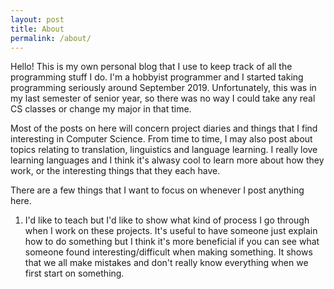 ```yaml
--- 
layout: post
title: About
permalink: /about/
---
```

Hello!  This is my own personal blog that I use to keep track of all the programming stuff I do.  I'm a hobbyist 
programmer and I started taking programming seriously around September 2019.  Unfortunately, this was in my last 
semester of senior year, so there was no way I could take any real CS classes or change my major in that time.

Most of the posts on here will concern project diaries and things that I find interesting in Computer Science.  From
time to time, I may also post about topics relating to translation, linguistics and language learning.  I really love
learning languages and I think it's alwasy cool to learn more about how they work, or the interesting things that they
each have.

There are a few things that I want to focus on whenever I post anything here.

1. I'd like to teach but I'd like to show what kind of process I go through when I work on these projects.  It's useful
to have someone just explain how to do something but I think it's more beneficial if you can see what someone found 
interesting/difficult when making something.  It shows that we all make mistakes and don't really know everything 
when we first start on something.  
